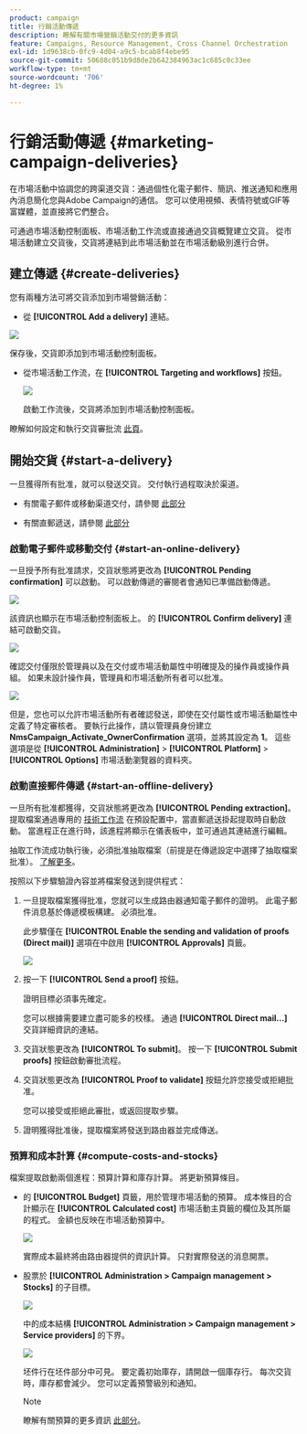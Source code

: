 ```yaml
---
product: campaign
title: 行銷活動傳遞
description: 瞭解有關市場營銷活動交付的更多資訊
feature: Campaigns, Resource Management, Cross Channel Orchestration
exl-id: 1d9638cb-0fc9-4d04-a9c5-bcab8f4ebe95
source-git-commit: 50688c051b9d8de2b642384963ac1c685c0c33ee
workflow-type: tm+mt
source-wordcount: '706'
ht-degree: 1%

---
```


# 行銷活動傳遞 {#marketing-campaign-deliveries}

在市場活動中協調您的跨渠道交貨：通過個性化電子郵件、簡訊、推送通知和應用內消息簡化您與Adobe Campaign的通信。 您可以使用視頻、表情符號或GIF等富媒體，並直接將它們整合。

可通過市場活動控制面板、市場活動工作流或直接通過交貨概覽建立交貨。 從市場活動建立交貨後，交貨將連結到此市場活動並在市場活動級別進行合併。

## 建立傳遞 {#create-deliveries}

您有兩種方法可將交貨添加到市場營銷活動：

* 從 **[!UICONTROL Add a delivery]** 連結。

![](assets/campaign_op_add_delivery.png)

保存後，交貨即添加到市場活動控制面板。

* 從市場活動工作流，在 **[!UICONTROL Targeting and workflows]** 按鈕。

   ![](assets/campaign-wf-delivery.png)

   啟動工作流後，交貨將添加到市場活動控制面板。

瞭解如何設定和執行交貨審批流 [此頁](marketing-campaign-approval.md)。

## 開始交貨 {#start-a-delivery}

一旦獲得所有批准，就可以發送交貨。 交付執行過程取決於渠道。

* 有關電子郵件或移動渠道交付，請參閱 [此部分](#start-an-online-delivery)

* 有關直郵遞送，請參閱 [此部分](#start-an-offline-delivery)

### 啟動電子郵件或移動交付 {#start-an-online-delivery}

一旦授予所有批准請求，交貨狀態將更改為 **[!UICONTROL Pending confirmation]** 可以啟動。 可以啟動傳遞的審閱者會通知已準備啟動傳遞。

![](assets/confirm-delivery.png)

該資訊也顯示在市場活動控制面板上。 的 **[!UICONTROL Confirm delivery]** 連結可啟動交貨。

![](assets/confirm-delivery-from-dashboard.png)

確認交付僅限於管理員以及在交付或市場活動屬性中明確提及的操作員或操作員組。 如果未設計操作員，管理員和市場活動所有者可以批准。

![](assets/select-delivery-reviewers.png)

但是，您也可以允許市場活動所有者確認發送，即使在交付屬性或市場活動屬性中定義了特定審核者。 要執行此操作，請以管理員身份建立 **NmsCampaign_Activate_OwnerConfirmation** 選項，並將其設定為 **1**。 這些選項是從 **[!UICONTROL Administration]** > **[!UICONTROL Platform]** > **[!UICONTROL Options]** 市場活動瀏覽器的資料夾。


### 啟動直接郵件傳遞 {#start-an-offline-delivery}

一旦所有批准都獲得，交貨狀態將更改為 **[!UICONTROL Pending extraction]**。 提取檔案通過專用的 [技術工作流](../workflow/technical-workflows.md) 在預設配置中，當直郵遞送掛起提取時自動啟動。 當進程正在進行時，該進程將顯示在儀表板中，並可通過其連結進行編輯。

抽取工作流成功執行後，必須批准抽取檔案（前提是在傳遞設定中選擇了抽取檔案批准）。 [了解更多](marketing-campaign-approval.md#approving-an-extraction-file)。

按照以下步驟驗證內容並將檔案發送到提供程式：

1. 一旦提取檔案獲得批准，您就可以生成路由器通知電子郵件的證明。 此電子郵件消息基於傳遞模板構建。 必須批准。

   此步驟僅在 **[!UICONTROL Enable the sending and validation of proofs (Direct mail)]** 選項在中啟用 **[!UICONTROL Approvals]** 頁籤。

   ![](assets/enable-proof-validation.png)

1. 按一下 **[!UICONTROL Send a proof]** 按鈕。

   證明目標必須事先確定。

   您可以根據需要建立盡可能多的校樣。 通過 **[!UICONTROL Direct mail...]** 交貨詳細資訊的連結。

1. 交貨狀態更改為 **[!UICONTROL To submit]**。 按一下 **[!UICONTROL Submit proofs]** 按鈕啟動審批流程。

1. 交貨狀態更改為 **[!UICONTROL Proof to validate]** 按鈕允許您接受或拒絕批准。

   您可以接受或拒絕此審批，或返回提取步驟。

1. 證明獲得批准後，提取檔案將發送到路由器並完成傳送。

### 預算和成本計算 {#compute-costs-and-stocks}

檔案提取啟動兩個進程：預算計算和庫存計算。 將更新預算條目。

* 的 **[!UICONTROL Budget]** 頁籤，用於管理市場活動的預算。 成本條目的合計顯示在 **[!UICONTROL Calculated cost]** 市場活動主頁籤的欄位及其所屬的程式。 金額也反映在市場活動預算中。

   ![](assets/campaign-budget-tab.png)

   實際成本最終將由路由器提供的資訊計算。 只對實際發送的消息開票。

* 股票於 **[!UICONTROL Administration > Campaign management > Stocks]** 的子目標。

   ![](assets/campaign-stocks.png)

   中的成本結構 **[!UICONTROL Administration > Campaign management > Service providers]** 的下界。

   ![](assets/campaign-service-providers.png)

   坯件行在坯件部分中可見。 要定義初始庫存，請開啟一個庫存行。 每次交貨時，庫存都會減少。 您可以定義預警級別和通知。


   >[!NOTE]
   >
   >瞭解有關預算的更多資訊 [此部分](providers--stocks-and-budgets.md)。
